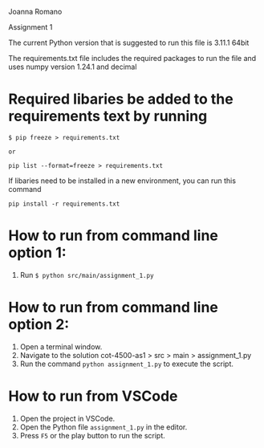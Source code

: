 Joanna Romano

Assignment 1

The current Python version that is suggested to run this file is 3.11.1 64bit

The requirements.txt file includes the required packages to run the file
and uses numpy version 1.24.1 and decimal

# Required libaries be added to the requirements text by running 
    $ pip freeze > requirements.txt
    
    or
    
    pip list --format=freeze > requirements.txt

If libaries need to be installed in a new environment, you can run this command 

    pip install -r requirements.txt

# How to run from command line option 1:
1. Run `$ python src/main/assignment_1.py`

# How to run from command line option 2:
1. Open a terminal window.
2. Navigate to the solution cot-4500-as1 > src > main > assignment_1.py
3. Run the command `python assignment_1.py` to execute the script.

# How to run from VSCode
1. Open the project in VSCode.
2. Open the Python file  `assignment_1.py` in the editor.
3. Press `F5` or the play button to run the script.

